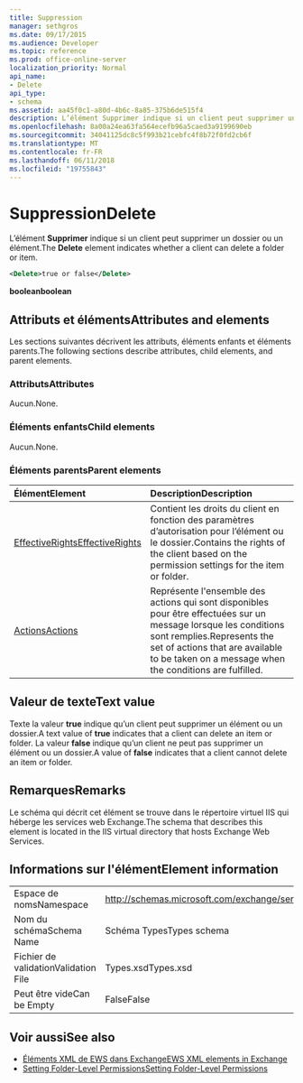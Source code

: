 ```yaml
---
title: Suppression
manager: sethgros
ms.date: 09/17/2015
ms.audience: Developer
ms.topic: reference
ms.prod: office-online-server
localization_priority: Normal
api_name:
- Delete
api_type:
- schema
ms.assetid: aa45f0c1-a80d-4b6c-8a85-375b6de515f4
description: L’élément Supprimer indique si un client peut supprimer un dossier ou un élément.
ms.openlocfilehash: 8a00a24ea63fa564ecefb96a5caed3a9199690eb
ms.sourcegitcommit: 34041125dc8c5f993b21cebfc4f8b72f0fd2cb6f
ms.translationtype: MT
ms.contentlocale: fr-FR
ms.lasthandoff: 06/11/2018
ms.locfileid: "19755843"
---
```

# <a name="delete"></a><span data-ttu-id="089ba-103">Suppression</span><span class="sxs-lookup"><span data-stu-id="089ba-103">Delete</span></span>

<span data-ttu-id="089ba-104">L’élément **Supprimer** indique si un client peut supprimer un dossier ou un élément.</span><span class="sxs-lookup"><span data-stu-id="089ba-104">The **Delete** element indicates whether a client can delete a folder or item.</span></span> 
  
```XML
<Delete>true or false</Delete>
```

<span data-ttu-id="089ba-105">**boolean**</span><span class="sxs-lookup"><span data-stu-id="089ba-105">**boolean**</span></span>

## <a name="attributes-and-elements"></a><span data-ttu-id="089ba-106">Attributs et éléments</span><span class="sxs-lookup"><span data-stu-id="089ba-106">Attributes and elements</span></span>

<span data-ttu-id="089ba-107">Les sections suivantes décrivent les attributs, éléments enfants et éléments parents.</span><span class="sxs-lookup"><span data-stu-id="089ba-107">The following sections describe attributes, child elements, and parent elements.</span></span>
  
### <a name="attributes"></a><span data-ttu-id="089ba-108">Attributs</span><span class="sxs-lookup"><span data-stu-id="089ba-108">Attributes</span></span>

<span data-ttu-id="089ba-109">Aucun.</span><span class="sxs-lookup"><span data-stu-id="089ba-109">None.</span></span>
  
### <a name="child-elements"></a><span data-ttu-id="089ba-110">Éléments enfants</span><span class="sxs-lookup"><span data-stu-id="089ba-110">Child elements</span></span>

<span data-ttu-id="089ba-111">Aucun.</span><span class="sxs-lookup"><span data-stu-id="089ba-111">None.</span></span>
  
### <a name="parent-elements"></a><span data-ttu-id="089ba-112">Éléments parents</span><span class="sxs-lookup"><span data-stu-id="089ba-112">Parent elements</span></span>

|<span data-ttu-id="089ba-113">**Élément**</span><span class="sxs-lookup"><span data-stu-id="089ba-113">**Element**</span></span>|<span data-ttu-id="089ba-114">**Description**</span><span class="sxs-lookup"><span data-stu-id="089ba-114">**Description**</span></span>|
|:-----|:-----|
|[<span data-ttu-id="089ba-115">EffectiveRights</span><span class="sxs-lookup"><span data-stu-id="089ba-115">EffectiveRights</span></span>](effectiverights.md) <br/> |<span data-ttu-id="089ba-116">Contient les droits du client en fonction des paramètres d’autorisation pour l’élément ou le dossier.</span><span class="sxs-lookup"><span data-stu-id="089ba-116">Contains the rights of the client based on the permission settings for the item or folder.</span></span>  <br/> |
|[<span data-ttu-id="089ba-117">Actions</span><span class="sxs-lookup"><span data-stu-id="089ba-117">Actions</span></span>](actions.md) <br/> |<span data-ttu-id="089ba-118">Représente l'ensemble des actions qui sont disponibles pour être effectuées sur un message lorsque les conditions sont remplies.</span><span class="sxs-lookup"><span data-stu-id="089ba-118">Represents the set of actions that are available to be taken on a message when the conditions are fulfilled.</span></span>  <br/> |
   
## <a name="text-value"></a><span data-ttu-id="089ba-119">Valeur de texte</span><span class="sxs-lookup"><span data-stu-id="089ba-119">Text value</span></span>

<span data-ttu-id="089ba-120">Texte la valeur **true** indique qu’un client peut supprimer un élément ou un dossier.</span><span class="sxs-lookup"><span data-stu-id="089ba-120">A text value of **true** indicates that a client can delete an item or folder.</span></span> <span data-ttu-id="089ba-121">La valeur **false** indique qu’un client ne peut pas supprimer un élément ou un dossier.</span><span class="sxs-lookup"><span data-stu-id="089ba-121">A value of **false** indicates that a client cannot delete an item or folder.</span></span> 
  
## <a name="remarks"></a><span data-ttu-id="089ba-122">Remarques</span><span class="sxs-lookup"><span data-stu-id="089ba-122">Remarks</span></span>

<span data-ttu-id="089ba-123">Le schéma qui décrit cet élément se trouve dans le répertoire virtuel IIS qui héberge les services web Exchange.</span><span class="sxs-lookup"><span data-stu-id="089ba-123">The schema that describes this element is located in the IIS virtual directory that hosts Exchange Web Services.</span></span>
  
## <a name="element-information"></a><span data-ttu-id="089ba-124">Informations sur l'élément</span><span class="sxs-lookup"><span data-stu-id="089ba-124">Element information</span></span>

|||
|:-----|:-----|
|<span data-ttu-id="089ba-125">Espace de noms</span><span class="sxs-lookup"><span data-stu-id="089ba-125">Namespace</span></span>  <br/> |http://schemas.microsoft.com/exchange/services/2006/types  <br/> |
|<span data-ttu-id="089ba-126">Nom du schéma</span><span class="sxs-lookup"><span data-stu-id="089ba-126">Schema Name</span></span>  <br/> |<span data-ttu-id="089ba-127">Schéma Types</span><span class="sxs-lookup"><span data-stu-id="089ba-127">Types schema</span></span>  <br/> |
|<span data-ttu-id="089ba-128">Fichier de validation</span><span class="sxs-lookup"><span data-stu-id="089ba-128">Validation File</span></span>  <br/> |<span data-ttu-id="089ba-129">Types.xsd</span><span class="sxs-lookup"><span data-stu-id="089ba-129">Types.xsd</span></span>  <br/> |
|<span data-ttu-id="089ba-130">Peut être vide</span><span class="sxs-lookup"><span data-stu-id="089ba-130">Can be Empty</span></span>  <br/> |<span data-ttu-id="089ba-131">False</span><span class="sxs-lookup"><span data-stu-id="089ba-131">False</span></span>  <br/> |
   
## <a name="see-also"></a><span data-ttu-id="089ba-132">Voir aussi</span><span class="sxs-lookup"><span data-stu-id="089ba-132">See also</span></span>

- [<span data-ttu-id="089ba-133">Éléments XML de EWS dans Exchange</span><span class="sxs-lookup"><span data-stu-id="089ba-133">EWS XML elements in Exchange</span></span>](ews-xml-elements-in-exchange.md)
- [<span data-ttu-id="089ba-134">Setting Folder-Level Permissions</span><span class="sxs-lookup"><span data-stu-id="089ba-134">Setting Folder-Level Permissions</span></span>](http://msdn.microsoft.com/library/c7530e86-5112-401c-b10a-9c054ae59f07%28Office.15%29.aspx)

